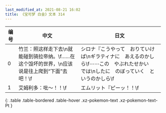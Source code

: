 ```yaml
---
last_modified_at: 2021-08-21 16:02
title: 《宝可梦 白金》文本 314
---
```

| 编号 | 中文 | 日文 |
| ---- | ---- | ---- |
| 0 | 竹兰：照这样走下去\n就能碰到骑拉帝纳。\f……在这个毁坏的世界，\n应该说是往上爬到“下面”去吧！\f | シロナ『こうやって　おりていけば\nギラティナに　あえるのかしら\f⋯⋯この　やぶれたせかい　では\nしたに　のぼっていく　というのかしら\f |
| 1 | 艾姆利多：吡～！！\f | エムリット『ピーッ！！\f |
{: .table .table-bordered .table-hover .xz-pokemon-text .xz-pokemon-text-Pt }